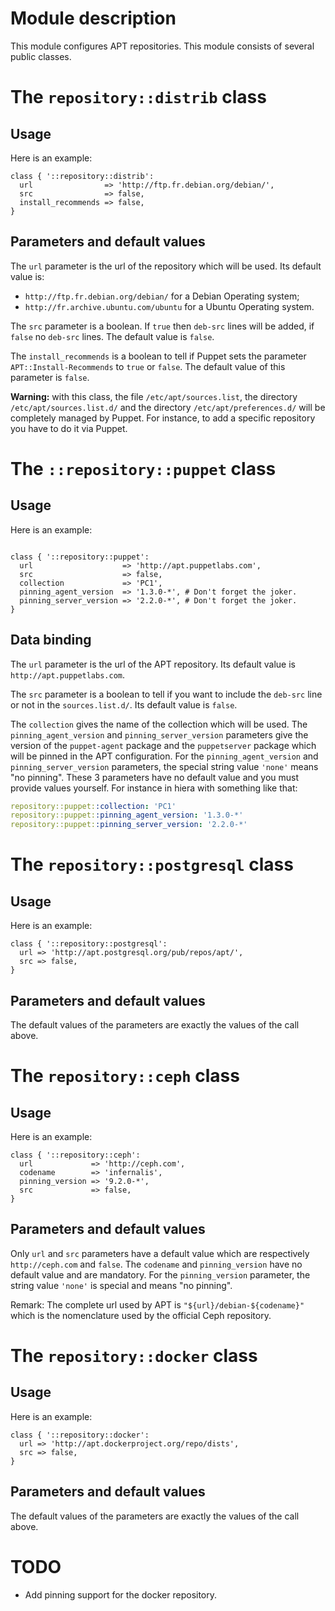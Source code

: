 # Module description

This module configures APT repositories. This module
consists of several public classes.



# The `repository::distrib` class

## Usage

Here is an example:

```puppet
class { '::repository::distrib':
  url                => 'http://ftp.fr.debian.org/debian/',
  src                => false,
  install_recommends => false,
}
```

## Parameters and default values

The `url` parameter is the url of the repository which will be used.
Its default value is:

* `http://ftp.fr.debian.org/debian/` for a Debian Operating system;
* `http://fr.archive.ubuntu.com/ubuntu` for a Ubuntu Operating system.

The `src` parameter is a boolean. If `true` then `deb-src`
lines will be added, if `false` no `deb-src` lines. The
default value is `false`.

The `install_recommends` is a boolean to tell if Puppet
sets the parameter `APT::Install-Recommends` to `true`
or `false`. The default value of this parameter is `false`.

**Warning:** with this class, the file `/etc/apt/sources.list`,
the directory `/etc/apt/sources.list.d/` and the directory
`/etc/apt/preferences.d/` will be completely managed by Puppet.
For instance, to add a specific repository you have to do it
via Puppet.


# The `::repository::puppet` class

## Usage

Here is an example:

```puppet

class { '::repository::puppet':
  url                    => 'http://apt.puppetlabs.com',
  src                    => false,
  collection             => 'PC1',
  pinning_agent_version  => '1.3.0-*', # Don't forget the joker.
  pinning_server_version => '2.2.0-*', # Don't forget the joker.
}
```

## Data binding

The `url` parameter is the url of the APT repository.
Its default value is `http://apt.puppetlabs.com`.

The `src` parameter is a boolean to tell if you
want to include the `deb-src` line or not in the
`sources.list.d/`. Its default value is `false`.

The `collection` gives the name of the collection which will
be used. The `pinning_agent_version` and
`pinning_server_version` parameters give the version of the
`puppet-agent` package and the `puppetserver` package which
will be pinned in the APT configuration. For the
`pinning_agent_version` and `pinning_server_version`
parameters, the special string value `'none'` means "no
pinning". These 3 parameters have no default value and you
must provide values yourself. For instance in hiera with
something like that:

```yaml
repository::puppet::collection: 'PC1'
repository::puppet::pinning_agent_version: '1.3.0-*'
repository::puppet::pinning_server_version: '2.2.0-*'
```




# The `repository::postgresql` class

## Usage

Here is an example:

```puppet
class { '::repository::postgresql':
  url => 'http://apt.postgresql.org/pub/repos/apt/',
  src => false,
}
```

## Parameters and default values

The default values of the parameters are exactly
the values of the call above.




# The `repository::ceph` class

## Usage

Here is an example:

```puppet
class { '::repository::ceph':
  url             => 'http://ceph.com',
  codename        => 'infernalis',
  pinning_version => '9.2.0-*',
  src             => false,
}
```

## Parameters and default values

Only `url` and `src` parameters have a default value which
are respectively `http://ceph.com` and `false`. The
`codename` and `pinning_version` have no default value and
are mandatory. For the `pinning_version` parameter, the
string value `'none'` is special and means "no pinning".

Remark: The complete url used by APT is
`"${url}/debian-${codename}"` which is the nomenclature used
by the official Ceph repository.




# The `repository::docker` class

## Usage

Here is an example:

```puppet
class { '::repository::docker':
  url => 'http://apt.dockerproject.org/repo/dists',
  src => false,
}
```

## Parameters and default values

The default values of the parameters are exactly
the values of the call above.




# TODO

* Add pinning support for the docker repository.


